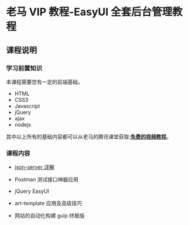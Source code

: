 # 老马 VIP 教程-EasyUI 全套后台管理教程

## 课程说明

### 学习前置知识

本课程需要您有一定的前端基础。

- HTML
- CSS3
- Javascript
- jQuery
- ajax
- nodejs

其中以上所有的基础内容都可以从老马的腾讯课堂获取:**[免费的视频教程](https://qtxh.ke.qq.com/)**。

### 课程内容

- [json-server 详解](/pages/jsonserver.md)

- Postman 测试接口神器应用

- jQuery EasyUI

- art-template 应用及高级技巧

- 网站的自动化构建 gulp 终极版
